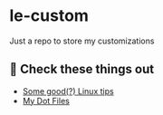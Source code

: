 # le-custom
Just a repo to store my customizations

## 🎇 Check these things out

- [Some good(?) Linux tips](GoodToKnowLinux.md)
- [My Dot Files](dotfiles/)
